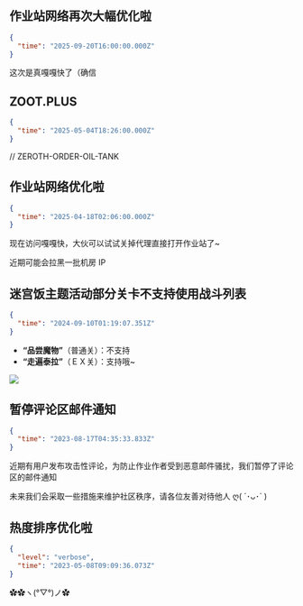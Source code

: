 <!--
time: 可以通过浏览器控制台运行 new Date().toISOString() 以生成

具体格式请参考:
https://github.com/MaaAssistantArknights/maa-copilot-frontend/tree/dev/src/apis/mock/announcements.md
-->

## 作业站网络再次大幅优化啦

```json
{
  "time": "2025-09-20T16:00:00.000Z"
}
```

这次是真嘎嘎快了（确信

## ZOOT.PLUS

```json
{
  "time": "2025-05-04T18:26:00.000Z"
}
```

// ZEROTH-ORDER-OIL-TANK

## 作业站网络优化啦

```json
{
  "time": "2025-04-18T02:06:00.000Z"
}
```

现在访问嘎嘎快，大伙可以试试关掉代理直接打开作业站了~

近期可能会拉黑一批机房 IP

## 迷宫饭主题活动部分关卡不支持使用战斗列表

```json
{
  "time": "2024-09-10T01:19:07.351Z"
}
```

* **“品尝魔物”**（普通关）：不支持
* **“走遍泰拉”**（ＥＸ关）：支持哦~

![](img/capoo1.gif)


## 暂停评论区邮件通知

```json
{
  "time": "2023-08-17T04:35:33.833Z"
}
```

近期有用户发布攻击性评论，为防止作业作者受到恶意邮件骚扰，我们暂停了评论区的邮件通知

未来我们会采取一些措施来维护社区秩序，请各位友善对待他人 ღ( ´･ᴗ･` )

## 热度排序优化啦

```json
{
  "level": "verbose",
  "time": "2023-05-08T09:09:36.073Z"
}
```

✿✿ヽ(°▽°)ノ✿
